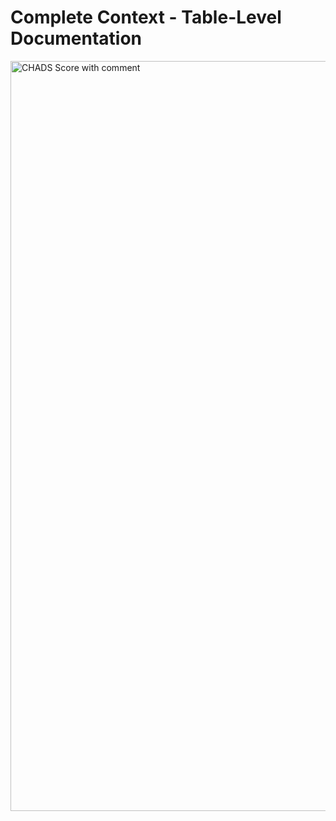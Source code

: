 # Complete Context - Table-Level Documentation

<img src="images/patient_risk_patientriskassessment_with_comment.png" width="1200" alt="CHADS Score with comment">

